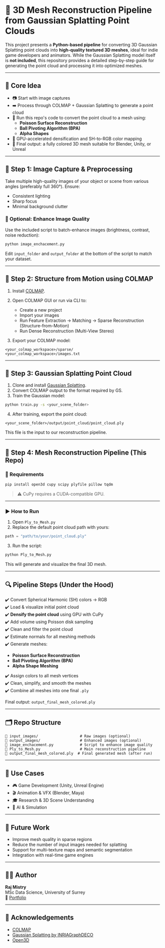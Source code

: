 
# 🧱 3D Mesh Reconstruction Pipeline from Gaussian Splatting Point Clouds

This project presents a **Python-based pipeline** for converting 3D Gaussian Splatting point clouds into **high-quality textured 3D meshes**, ideal for indie game developers and animators. While the Gaussian Splatting model itself is **not included**, this repository provides a detailed step-by-step guide for generating the point cloud and processing it into optimized meshes.

---

## 🧠 Core Idea

- 📷 Start with image captures
- ➡️ Process through COLMAP + Gaussian Splatting to generate a point cloud
- 🧵 Run this repo's code to convert the point cloud to a mesh using:
  - **Poisson Surface Reconstruction**
  - **Ball Pivoting Algorithm (BPA)**
  - **Alpha Shapes**
- 🚀 GPU-accelerated densification and SH-to-RGB color mapping
- 🎨 Final output: a fully colored 3D mesh suitable for Blender, Unity, or Unreal

---

## 📸 Step 1: Image Capture & Preprocessing

Take multiple high-quality images of your object or scene from various angles (preferably full 360°). Ensure:
- Consistent lighting
- Sharp focus
- Minimal background clutter

### 🔧 Optional: Enhance Image Quality

Use the included script to batch-enhance images (brightness, contrast, noise reduction):

```bash
python image_enchacement.py
```

Edit `input_folder` and `output_folder` at the bottom of the script to match your dataset.

---

## 🧭 Step 2: Structure from Motion using COLMAP

1. Install [COLMAP](https://colmap.github.io/).
2. Open COLMAP GUI or run via CLI to:
   - Create a new project
   - Import your images
   - Run Feature Extraction → Matching → Sparse Reconstruction (Structure-from-Motion)
   - Run Dense Reconstruction (Multi-View Stereo)

3. Export your COLMAP model:
```
<your_colmap_workspace>/sparse/
<your_colmap_workspace>/images.txt
```

---

## 🌈 Step 3: Gaussian Splatting Point Cloud

1. Clone and install [Gaussian Splatting](https://github.com/graphdeco-inria/gaussian-splatting).
2. Convert COLMAP output to the format required by GS.
3. Train the Gaussian model:
```bash
python train.py -s <your_scene_folder>
```
4. After training, export the point cloud:
```
<your_scene_folder>/output/point_cloud/point_cloud.ply
```

This file is the input to our reconstruction pipeline.

---

## 🧵 Step 4: Mesh Reconstruction Pipeline (This Repo)

### 🔧 Requirements

```bash
pip install open3d cupy scipy plyfile pillow tqdm
```

> ⚠️ CuPy requires a CUDA-compatible GPU.

---

### ▶️ How to Run

1. Open `Ply_to_Mesh.py`  
2. Replace the default point cloud path with yours:
```python
path = "path/to/your/point_cloud.ply"
```

3. Run the script:
```bash
python Ply_to_Mesh.py
```

This will generate and visualize the final 3D mesh.

---

## 🔍 Pipeline Steps (Under the Hood)

✔️ Convert Spherical Harmonic (SH) colors → RGB  
✔️ Load & visualize initial point cloud  
✔️ **Densify the point cloud** using GPU with CuPy  
✔️ Add volume using Poisson disk sampling  
✔️ Clean and filter the point cloud  
✔️ Estimate normals for all meshing methods  
✔️ Generate meshes:
- **Poisson Surface Reconstruction**
- **Ball Pivoting Algorithm (BPA)**
- **Alpha Shape Meshing**

✔️ Assign colors to all mesh vertices  
✔️ Clean, simplify, and smooth the meshes  
✔️ Combine all meshes into one final `.ply`

Final output: `output_final_mesh_colored.ply`

---

## 🗂️ Repo Structure

```
📁 input_images/                   # Raw images (optional)
📁 output_images/                  # Enhanced images (optional)
📄 image_enchacement.py            # Script to enhance image quality
📄 Ply_to_Mesh.py                  # Main reconstruction pipeline
📄 output_final_mesh_colored.ply  # Final generated mesh (after run)
```

---

## 🎯 Use Cases

- 🎮 Game Development (Unity, Unreal Engine)
- 🎬 Animation & VFX (Blender, Maya)
- 🎓 Research & 3D Scene Understanding
- 🧠 AI & Simulation

---

## 🌱 Future Work

- Improve mesh quality in sparse regions
- Reduce the number of input images needed for splatting
- Support for multi-texture maps and semantic segmentation
- Integration with real-time game engines

---

## 👨‍💻 Author

**Raj Mistry**  
MSc Data Science, University of Surrey  
📌 [Portfolio](www.linkedin.com/in/rajmistry16)

---

## 🙏 Acknowledgements

- [COLMAP](https://colmap.github.io/)
- [Gaussian Splatting by INRIAGraphDECO](https://repo-sam.inria.fr/fungraph/3d-gaussian-splatting/)
- [Open3D](http://www.open3d.org/)
